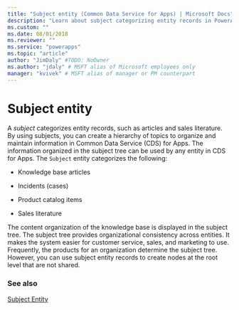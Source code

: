 ```yaml
---
title: "Subject entity (Common Data Service for Apps) | Microsoft Docs" # Intent and product brand in a unique string of 43-59 chars including spaces
description: "Learn about subject categorizing entity records in PowerApps, such as articles and sales literature. Using subjects you can create a hierarchy of topics to organize and maintain information."
ms.custom: ""
ms.date: 08/01/2018
ms.reviewer: ""
ms.service: "powerapps"
ms.topic: "article"
author: "JimDaly" #TODO: NoOwner
ms.author: "jdaly" # MSFT alias of Microsoft employees only
manager: "kvivek" # MSFT alias of manager or PM counterpart
---
```

# Subject entity

A *subject* categorizes entity records, such as articles and sales literature. By using subjects, you can create a hierarchy of topics to organize and maintain information in Common Data Service (CDS) for Apps. The information organized in the subject tree can be used by any entity in CDS for Apps. The `Subject` entity categorizes the following:  
  
- Knowledge base articles  
  
- Incidents (cases)  
  
- Product catalog items  
  
- Sales literature  
  
The content organization of the knowledge base is displayed in the subject tree. The subject tree provides organizational consistency across entities. It makes the system easier for customer service, sales, and marketing to use. Frequently, the products for an organization determine the subject tree. However, you can use subject entity records to create nodes at the root level that are not shared.  
  
### See also  
 [Subject Entity](reference/entities/subject.md) 
 